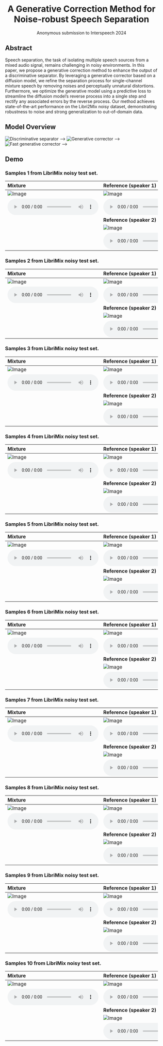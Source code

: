 # <center> A Generative Correction Method for Noise-robust Speech Separation </center>

<center> Anonymous submission to Interspeech 2024 </center> 

## Abstract

Speech separation, the task of isolating multiple speech sources from a mixed audio signal, remains challenging in noisy environments. In this paper, we propose a generative correction method to enhance the output of a discriminative separator. By leveraging a generative corrector based on a diffusion model, we refine the separation process for single-channel mixture speech by removing noises and perceptually unnatural distortions. Furthermore, we optimize the generative model using a predictive loss to streamline the diffusion model’s reverse process into a single step and rectify any associated errors by the reverse process. Our method achieves state-of-the-art performance on the Libri2Mix noisy dataset, demonstrating robustness to noise and strong generalization to out-of-domain data.

## Model Overview
<img src="imgs/pic1.png" alt="Discriminative separator" /> -->
<img src="imgs/pic2.png" alt="Generative corrector" /> -->
<img src="imgs/pic3.png" alt="Fast generative corrector" /> -->


## Demo
### Samples 1 from LibriMix noisy test set.

| Mixture | Reference (speaker 1) | Estimated (SepFormer) | Estimated (GeCo) | Estimated (Fast-GeCo) |
| :--- | :--- | :--- | :--- | :--- |
| <img src="demo_img/sepformer/item0_mix.png" alt="Image"> | <img src="demo_img/sepformer/item0_source1.png" alt="Image"> | <img src="demo_img/sepformer/item0_source1hatP.png" alt="Image"> | <img src="demo_img/geco/item0_source1hatP.png" alt="Image"> | <img src="demo_img/fastgeco/item0_source1hatP.png" alt="Image"> |
| <audio src="demo/sepformer/item0_mix.wav" controls preload></audio> |<audio src="demo/sepformer/item0_source1.wav" controls preload></audio> |<audio src="demo/sepformer/item0_source1hatP.wav" controls preload></audio> |<audio src="demo/geco/item0_source1hatP.wav" controls preload></audio> |<audio src="demo/fastgeco/item0_source1hatP.wav" controls preload></audio> |
| | <strong>Reference (speaker 2)</strong> | <strong>Estimated (SepFormer)</strong> | <strong>Estimated (GeCo)</strong> | <strong>Estimated (Fast-GeCo)</strong> |
| | <img src="demo_img/sepformer/item0_source2.png" alt="Image"> | <img src="demo_img/sepformer/item0_source2hatP.png" alt="Image"> | <img src="demo_img/geco/item0_source2hatP.png" alt="Image"> | <img src="demo_img/fastgeco/item0_source2hatP.png" alt="Image"> |
| |<audio src="demo/sepformer/item0_source2.wav" controls preload></audio> |<audio src="demo/sepformer/item0_source2hatP.wav" controls preload></audio> |<audio src="demo/geco/item0_source2hatP.wav" controls preload></audio> |<audio src="demo/fastgeco/item0_source2hatP.wav" controls preload></audio> |

### Samples 2 from LibriMix noisy test set.

| Mixture | Reference (speaker 1) | Estimated (SepFormer) | Estimated (GeCo) | Estimated (Fast-GeCo) |
| :--- | :--- | :--- | :--- | :--- |
| <img src="demo_img/sepformer/item1_mix.png" alt="Image"> | <img src="demo_img/sepformer/item1_source1.png" alt="Image"> | <img src="demo_img/sepformer/item1_source1hatP.png" alt="Image"> | <img src="demo_img/geco/item1_source1hatP.png" alt="Image"> | <img src="demo_img/fastgeco/item1_source1hatP.png" alt="Image"> |
| <audio src="demo/sepformer/item1_mix.wav" controls preload></audio> |<audio src="demo/sepformer/item1_source1.wav" controls preload></audio> |<audio src="demo/sepformer/item1_source1hatP.wav" controls preload></audio> |<audio src="demo/geco/item1_source1hatP.wav" controls preload></audio> |<audio src="demo/fastgeco/item1_source1hatP.wav" controls preload></audio> |
| | <strong>Reference (speaker 2)</strong> | <strong>Estimated (SepFormer)</strong> | <strong>Estimated (GeCo)</strong> | <strong>Estimated (Fast-GeCo)</strong> |
| | <img src="demo_img/sepformer/item1_source2.png" alt="Image"> | <img src="demo_img/sepformer/item1_source2hatP.png" alt="Image"> | <img src="demo_img/geco/item1_source2hatP.png" alt="Image"> | <img src="demo_img/fastgeco/item1_source2hatP.png" alt="Image"> |
| |<audio src="demo/sepformer/item1_source2.wav" controls preload></audio> |<audio src="demo/sepformer/item1_source2hatP.wav" controls preload></audio> |<audio src="demo/geco/item1_source2hatP.wav" controls preload></audio> |<audio src="demo/fastgeco/item1_source2hatP.wav" controls preload></audio> |

### Samples 3 from LibriMix noisy test set.

| Mixture | Reference (speaker 1) | Estimated (SepFormer) | Estimated (GeCo) | Estimated (Fast-GeCo) |
| :--- | :--- | :--- | :--- | :--- |
| <img src="demo_img/sepformer/item2_mix.png" alt="Image"> | <img src="demo_img/sepformer/item2_source1.png" alt="Image"> | <img src="demo_img/sepformer/item2_source1hatP.png" alt="Image"> | <img src="demo_img/geco/item2_source1hatP.png" alt="Image"> | <img src="demo_img/fastgeco/item2_source1hatP.png" alt="Image"> |
| <audio src="demo/sepformer/item2_mix.wav" controls preload></audio> |<audio src="demo/sepformer/item2_source1.wav" controls preload></audio> |<audio src="demo/sepformer/item2_source1hatP.wav" controls preload></audio> |<audio src="demo/geco/item2_source1hatP.wav" controls preload></audio> |<audio src="demo/fastgeco/item2_source1hatP.wav" controls preload></audio> |
| | <strong>Reference (speaker 2)</strong> | <strong>Estimated (SepFormer)</strong> | <strong>Estimated (GeCo)</strong> | <strong>Estimated (Fast-GeCo)</strong> |
| | <img src="demo_img/sepformer/item2_source2.png" alt="Image"> | <img src="demo_img/sepformer/item2_source2hatP.png" alt="Image"> | <img src="demo_img/geco/item2_source2hatP.png" alt="Image"> | <img src="demo_img/fastgeco/item2_source2hatP.png" alt="Image"> |
| |<audio src="demo/sepformer/item2_source2.wav" controls preload></audio> |<audio src="demo/sepformer/item2_source2hatP.wav" controls preload></audio> |<audio src="demo/geco/item2_source2hatP.wav" controls preload></audio> |<audio src="demo/fastgeco/item2_source2hatP.wav" controls preload></audio> |

### Samples 4 from LibriMix noisy test set.

| Mixture | Reference (speaker 1) | Estimated (SepFormer) | Estimated (GeCo) | Estimated (Fast-GeCo) |
| :--- | :--- | :--- | :--- | :--- |
| <img src="demo_img/sepformer/item3_mix.png" alt="Image"> | <img src="demo_img/sepformer/item3_source1.png" alt="Image"> | <img src="demo_img/sepformer/item3_source1hatP.png" alt="Image"> | <img src="demo_img/geco/item3_source1hatP.png" alt="Image"> | <img src="demo_img/fastgeco/item3_source1hatP.png" alt="Image"> |
| <audio src="demo/sepformer/item3_mix.wav" controls preload></audio> |<audio src="demo/sepformer/item3_source1.wav" controls preload></audio> |<audio src="demo/sepformer/item3_source1hatP.wav" controls preload></audio> |<audio src="demo/geco/item3_source1hatP.wav" controls preload></audio> |<audio src="demo/fastgeco/item3_source1hatP.wav" controls preload></audio> |
| | <strong>Reference (speaker 2)</strong> | <strong>Estimated (SepFormer)</strong> | <strong>Estimated (GeCo)</strong> | <strong>Estimated (Fast-GeCo)</strong> |
| | <img src="demo_img/sepformer/item3_source2.png" alt="Image"> | <img src="demo_img/sepformer/item3_source2hatP.png" alt="Image"> | <img src="demo_img/geco/item3_source2hatP.png" alt="Image"> | <img src="demo_img/fastgeco/item3_source2hatP.png" alt="Image"> |
| |<audio src="demo/sepformer/item3_source2.wav" controls preload></audio> |<audio src="demo/sepformer/item3_source2hatP.wav" controls preload></audio> |<audio src="demo/geco/item3_source2hatP.wav" controls preload></audio> |<audio src="demo/fastgeco/item3_source2hatP.wav" controls preload></audio> |

### Samples 5 from LibriMix noisy test set.

| Mixture | Reference (speaker 1) | Estimated (SepFormer) | Estimated (GeCo) | Estimated (Fast-GeCo) |
| :--- | :--- | :--- | :--- | :--- |
| <img src="demo_img/sepformer/item4_mix.png" alt="Image"> | <img src="demo_img/sepformer/item4_source1.png" alt="Image"> | <img src="demo_img/sepformer/item4_source1hatP.png" alt="Image"> | <img src="demo_img/geco/item4_source1hatP.png" alt="Image"> | <img src="demo_img/fastgeco/item4_source1hatP.png" alt="Image"> |
| <audio src="demo/sepformer/item4_mix.wav" controls preload></audio> |<audio src="demo/sepformer/item4_source1.wav" controls preload></audio> |<audio src="demo/sepformer/item4_source1hatP.wav" controls preload></audio> |<audio src="demo/geco/item4_source1hatP.wav" controls preload></audio> |<audio src="demo/fastgeco/item4_source1hatP.wav" controls preload></audio> |
| | <strong>Reference (speaker 2)</strong> | <strong>Estimated (SepFormer)</strong> | <strong>Estimated (GeCo)</strong> | <strong>Estimated (Fast-GeCo)</strong> |
| | <img src="demo_img/sepformer/item4_source2.png" alt="Image"> | <img src="demo_img/sepformer/item4_source2hatP.png" alt="Image"> | <img src="demo_img/geco/item4_source2hatP.png" alt="Image"> | <img src="demo_img/fastgeco/item4_source2hatP.png" alt="Image"> |
| |<audio src="demo/sepformer/item4_source2.wav" controls preload></audio> |<audio src="demo/sepformer/item4_source2hatP.wav" controls preload></audio> |<audio src="demo/geco/item4_source2hatP.wav" controls preload></audio> |<audio src="demo/fastgeco/item4_source2hatP.wav" controls preload></audio> |

### Samples 6 from LibriMix noisy test set.

| Mixture | Reference (speaker 1) | Estimated (SepFormer) | Estimated (GeCo) | Estimated (Fast-GeCo) |
| :--- | :--- | :--- | :--- | :--- |
| <img src="demo_img/sepformer/item5_mix.png" alt="Image"> | <img src="demo_img/sepformer/item5_source1.png" alt="Image"> | <img src="demo_img/sepformer/item5_source1hatP.png" alt="Image"> | <img src="demo_img/geco/item5_source1hatP.png" alt="Image"> | <img src="demo_img/fastgeco/item5_source1hatP.png" alt="Image"> |
| <audio src="demo/sepformer/item5_mix.wav" controls preload></audio> |<audio src="demo/sepformer/item5_source1.wav" controls preload></audio> |<audio src="demo/sepformer/item5_source1hatP.wav" controls preload></audio> |<audio src="demo/geco/item5_source1hatP.wav" controls preload></audio> |<audio src="demo/fastgeco/item5_source1hatP.wav" controls preload></audio> |
| | <strong>Reference (speaker 2)</strong> | <strong>Estimated (SepFormer)</strong> | <strong>Estimated (GeCo)</strong> | <strong>Estimated (Fast-GeCo)</strong> |
| | <img src="demo_img/sepformer/item5_source2.png" alt="Image"> | <img src="demo_img/sepformer/item5_source2hatP.png" alt="Image"> | <img src="demo_img/geco/item5_source2hatP.png" alt="Image"> | <img src="demo_img/fastgeco/item5_source2hatP.png" alt="Image"> |
| |<audio src="demo/sepformer/item5_source2.wav" controls preload></audio> |<audio src="demo/sepformer/item5_source2hatP.wav" controls preload></audio> |<audio src="demo/geco/item5_source2hatP.wav" controls preload></audio> |<audio src="demo/fastgeco/item5_source2hatP.wav" controls preload></audio> |

### Samples 7 from LibriMix noisy test set.

| Mixture | Reference (speaker 1) | Estimated (SepFormer) | Estimated (GeCo) | Estimated (Fast-GeCo) |
| :--- | :--- | :--- | :--- | :--- |
| <img src="demo_img/sepformer/item6_mix.png" alt="Image"> | <img src="demo_img/sepformer/item6_source1.png" alt="Image"> | <img src="demo_img/sepformer/item6_source1hatP.png" alt="Image"> | <img src="demo_img/geco/item6_source1hatP.png" alt="Image"> | <img src="demo_img/fastgeco/item6_source1hatP.png" alt="Image"> |
| <audio src="demo/sepformer/item6_mix.wav" controls preload></audio> |<audio src="demo/sepformer/item6_source1.wav" controls preload></audio> |<audio src="demo/sepformer/item6_source1hatP.wav" controls preload></audio> |<audio src="demo/geco/item6_source1hatP.wav" controls preload></audio> |<audio src="demo/fastgeco/item6_source1hatP.wav" controls preload></audio> |
| | <strong>Reference (speaker 2)</strong> | <strong>Estimated (SepFormer)</strong> | <strong>Estimated (GeCo)</strong> | <strong>Estimated (Fast-GeCo)</strong> |
| | <img src="demo_img/sepformer/item6_source2.png" alt="Image"> | <img src="demo_img/sepformer/item6_source2hatP.png" alt="Image"> | <img src="demo_img/geco/item6_source2hatP.png" alt="Image"> | <img src="demo_img/fastgeco/item6_source2hatP.png" alt="Image"> |
| |<audio src="demo/sepformer/item6_source2.wav" controls preload></audio> |<audio src="demo/sepformer/item6_source2hatP.wav" controls preload></audio> |<audio src="demo/geco/item6_source2hatP.wav" controls preload></audio> |<audio src="demo/fastgeco/item6_source2hatP.wav" controls preload></audio> |

### Samples 8 from LibriMix noisy test set.

| Mixture | Reference (speaker 1) | Estimated (SepFormer) | Estimated (GeCo) | Estimated (Fast-GeCo) |
| :--- | :--- | :--- | :--- | :--- |
| <img src="demo_img/sepformer/item7_mix.png" alt="Image"> | <img src="demo_img/sepformer/item7_source1.png" alt="Image"> | <img src="demo_img/sepformer/item7_source1hatP.png" alt="Image"> | <img src="demo_img/geco/item7_source1hatP.png" alt="Image"> | <img src="demo_img/fastgeco/item7_source1hatP.png" alt="Image"> |
| <audio src="demo/sepformer/item7_mix.wav" controls preload></audio> |<audio src="demo/sepformer/item7_source1.wav" controls preload></audio> |<audio src="demo/sepformer/item7_source1hatP.wav" controls preload></audio> |<audio src="demo/geco/item7_source1hatP.wav" controls preload></audio> |<audio src="demo/fastgeco/item7_source1hatP.wav" controls preload></audio> |
| | <strong>Reference (speaker 2)</strong> | <strong>Estimated (SepFormer)</strong> | <strong>Estimated (GeCo)</strong> | <strong>Estimated (Fast-GeCo)</strong> |
| | <img src="demo_img/sepformer/item7_source2.png" alt="Image"> | <img src="demo_img/sepformer/item7_source2hatP.png" alt="Image"> | <img src="demo_img/geco/item7_source2hatP.png" alt="Image"> | <img src="demo_img/fastgeco/item7_source2hatP.png" alt="Image"> |
| |<audio src="demo/sepformer/item7_source2.wav" controls preload></audio> |<audio src="demo/sepformer/item7_source2hatP.wav" controls preload></audio> |<audio src="demo/geco/item7_source2hatP.wav" controls preload></audio> |<audio src="demo/fastgeco/item7_source2hatP.wav" controls preload></audio> |

### Samples 9 from LibriMix noisy test set.

| Mixture | Reference (speaker 1) | Estimated (SepFormer) | Estimated (GeCo) | Estimated (Fast-GeCo) |
| :--- | :--- | :--- | :--- | :--- |
| <img src="demo_img/sepformer/item8_mix.png" alt="Image"> | <img src="demo_img/sepformer/item8_source1.png" alt="Image"> | <img src="demo_img/sepformer/item8_source1hatP.png" alt="Image"> | <img src="demo_img/geco/item8_source1hatP.png" alt="Image"> | <img src="demo_img/fastgeco/item8_source1hatP.png" alt="Image"> |
| <audio src="demo/sepformer/item8_mix.wav" controls preload></audio> |<audio src="demo/sepformer/item8_source1.wav" controls preload></audio> |<audio src="demo/sepformer/item8_source1hatP.wav" controls preload></audio> |<audio src="demo/geco/item8_source1hatP.wav" controls preload></audio> |<audio src="demo/fastgeco/item8_source1hatP.wav" controls preload></audio> |
| | <strong>Reference (speaker 2)</strong> | <strong>Estimated (SepFormer)</strong> | <strong>Estimated (GeCo)</strong> | <strong>Estimated (Fast-GeCo)</strong> |
| | <img src="demo_img/sepformer/item8_source2.png" alt="Image"> | <img src="demo_img/sepformer/item8_source2hatP.png" alt="Image"> | <img src="demo_img/geco/item8_source2hatP.png" alt="Image"> | <img src="demo_img/fastgeco/item8_source2hatP.png" alt="Image"> |
| |<audio src="demo/sepformer/item8_source2.wav" controls preload></audio> |<audio src="demo/sepformer/item8_source2hatP.wav" controls preload></audio> |<audio src="demo/geco/item8_source2hatP.wav" controls preload></audio> |<audio src="demo/fastgeco/item8_source2hatP.wav" controls preload></audio> |

### Samples 10 from LibriMix noisy test set.

| Mixture | Reference (speaker 1) | Estimated (SepFormer) | Estimated (GeCo) | Estimated (Fast-GeCo) |
| :--- | :--- | :--- | :--- | :--- |
| <img src="demo_img/sepformer/item9_mix.png" alt="Image"> | <img src="demo_img/sepformer/item9_source1.png" alt="Image"> | <img src="demo_img/sepformer/item9_source1hatP.png" alt="Image"> | <img src="demo_img/geco/item9_source1hatP.png" alt="Image"> | <img src="demo_img/fastgeco/item9_source1hatP.png" alt="Image"> |
| <audio src="demo/sepformer/item9_mix.wav" controls preload></audio> |<audio src="demo/sepformer/item9_source1.wav" controls preload></audio> |<audio src="demo/sepformer/item9_source1hatP.wav" controls preload></audio> |<audio src="demo/geco/item9_source1hatP.wav" controls preload></audio> |<audio src="demo/fastgeco/item9_source1hatP.wav" controls preload></audio> |
| | <strong>Reference (speaker 2)</strong> | <strong>Estimated (SepFormer)</strong> | <strong>Estimated (GeCo)</strong> | <strong>Estimated (Fast-GeCo)</strong> |
| | <img src="demo_img/sepformer/item9_source2.png" alt="Image"> | <img src="demo_img/sepformer/item9_source2hatP.png" alt="Image"> | <img src="demo_img/geco/item9_source2hatP.png" alt="Image"> | <img src="demo_img/fastgeco/item9_source2hatP.png" alt="Image"> |
| |<audio src="demo/sepformer/item9_source2.wav" controls preload></audio> |<audio src="demo/sepformer/item9_source2hatP.wav" controls preload></audio> |<audio src="demo/geco/item9_source2hatP.wav" controls preload></audio> |<audio src="demo/fastgeco/item9_source2hatP.wav" controls preload></audio> |
